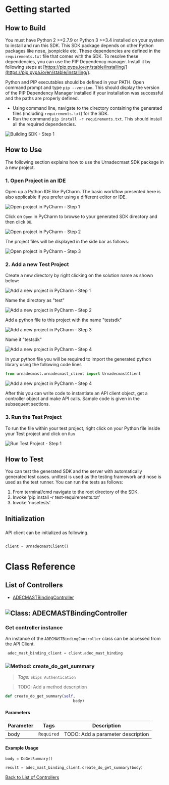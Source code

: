 # Getting started

## How to Build


You must have Python 2 >=2.7.9 or Python 3 >=3.4 installed on your system to install and run this SDK. This SDK package depends on other Python packages like nose, jsonpickle etc. 
These dependencies are defined in the ```requirements.txt``` file that comes with the SDK.
To resolve these dependencies, you can use the PIP Dependency manager. Install it by following steps at [https://pip.pypa.io/en/stable/installing/](https://pip.pypa.io/en/stable/installing/).

Python and PIP executables should be defined in your PATH. Open command prompt and type ```pip --version```.
This should display the version of the PIP Dependency Manager installed if your installation was successful and the paths are properly defined.

* Using command line, navigate to the directory containing the generated files (including ```requirements.txt```) for the SDK.
* Run the command ```pip install -r requirements.txt```. This should install all the required dependencies.

![Building SDK - Step 1](https://apidocs.io/illustration/python?step=installDependencies&workspaceFolder=urn%3AADEC_MAST-Python)


## How to Use

The following section explains how to use the Urnadecmast SDK package in a new project.

### 1. Open Project in an IDE

Open up a Python IDE like PyCharm. The basic workflow presented here is also applicable if you prefer using a different editor or IDE.

![Open project in PyCharm - Step 1](https://apidocs.io/illustration/python?step=pyCharm)

Click on ```Open``` in PyCharm to browse to your generated SDK directory and then click ```OK```.

![Open project in PyCharm - Step 2](https://apidocs.io/illustration/python?step=openProject0&workspaceFolder=urn%3AADEC_MAST-Python)     

The project files will be displayed in the side bar as follows:

![Open project in PyCharm - Step 3](https://apidocs.io/illustration/python?step=openProject1&workspaceFolder=urn%3AADEC_MAST-Python&projectName=urnadecmast)     

### 2. Add a new Test Project

Create a new directory by right clicking on the solution name as shown below:

![Add a new project in PyCharm - Step 1](https://apidocs.io/illustration/python?step=createDirectory&workspaceFolder=urn%3AADEC_MAST-Python&projectName=urnadecmast)

Name the directory as "test"

![Add a new project in PyCharm - Step 2](https://apidocs.io/illustration/python?step=nameDirectory)
   
Add a python file to this project with the name "testsdk"

![Add a new project in PyCharm - Step 3](https://apidocs.io/illustration/python?step=createFile&workspaceFolder=urn%3AADEC_MAST-Python&projectName=urnadecmast)

Name it "testsdk"

![Add a new project in PyCharm - Step 4](https://apidocs.io/illustration/python?step=nameFile)

In your python file you will be required to import the generated python library using the following code lines

```Python
from urnadecmast.urnadecmast_client import UrnadecmastClient
```

![Add a new project in PyCharm - Step 4](https://apidocs.io/illustration/python?step=projectFiles&workspaceFolder=urn%3AADEC_MAST-Python&libraryName=urnadecmast.urnadecmast_client&projectName=urnadecmast)

After this you can write code to instantiate an API client object, get a controller object and  make API calls. Sample code is given in the subsequent sections.

### 3. Run the Test Project

To run the file within your test project, right click on your Python file inside your Test project and click on ```Run```

![Run Test Project - Step 1](https://apidocs.io/illustration/python?step=runProject&workspaceFolder=urn%3AADEC_MAST-Python&libraryName=urnadecmast.urnadecmast_client&projectName=urnadecmast)


## How to Test

You can test the generated SDK and the server with automatically generated test
cases. unittest is used as the testing framework and nose is used as the test
runner. You can run the tests as follows:

  1. From terminal/cmd navigate to the root directory of the SDK.
  2. Invoke 'pip install -r test-requirements.txt'
  3. Invoke 'nosetests'

## Initialization

### 

API client can be initialized as following.

```python

client = UrnadecmastClient()
```



# Class Reference

## <a name="list_of_controllers"></a>List of Controllers

* [ADECMASTBindingController](#adecmast_binding_controller)

## <a name="adecmast_binding_controller"></a>![Class: ](https://apidocs.io/img/class.png ".ADECMASTBindingController") ADECMASTBindingController

### Get controller instance

An instance of the ``` ADECMASTBindingController ``` class can be accessed from the API Client.

```python
 adec_mast_binding_client = client.adec_mast_binding
```

### <a name="create_do_get_summary"></a>![Method: ](https://apidocs.io/img/method.png ".ADECMASTBindingController.create_do_get_summary") create_do_get_summary

> *Tags:*  ``` Skips Authentication ``` 

> TODO: Add a method description

```python
def create_do_get_summary(self,
                              body)
```

#### Parameters

| Parameter | Tags | Description |
|-----------|------|-------------|
| body |  ``` Required ```  | TODO: Add a parameter description |



#### Example Usage

```python
body = DoGetSummary()

result = adec_mast_binding_client.create_do_get_summary(body)

```


[Back to List of Controllers](#list_of_controllers)



